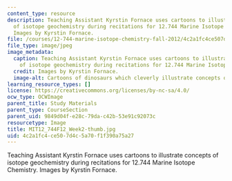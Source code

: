 ```yaml
---
content_type: resource
description: Teaching Assistant Kyrstin Fornace uses cartoons to illustrate concepts
  of isotope geochemistry during recitations for 12.744 Marine Isotope Chemistry.
  Images by Kyrstin Fornace.
file: /courses/12-744-marine-isotope-chemistry-fall-2012/4c2a1fc4ce507d4c5a70f1f390a75a27_MIT12_744F12_Week2-thumb.jpg
file_type: image/jpeg
image_metadata:
  caption: Teaching Assistant Kyrstin Fornace uses cartoons to illustrate concepts
    of isotope geochemistry during recitations for 12.744 Marine Isotope Chemistry.
  credit: Images by Kyrstin Fornace.
  image-alt: Cartoons of dinosaurs which cleverly illustrate concepts of isotope geochemistry.
learning_resource_types: []
license: https://creativecommons.org/licenses/by-nc-sa/4.0/
ocw_type: OCWImage
parent_title: Study Materials
parent_type: CourseSection
parent_uid: 9849d04f-e28c-79da-c42b-53e91c92073c
resourcetype: Image
title: MIT12_744F12_Week2-thumb.jpg
uid: 4c2a1fc4-ce50-7d4c-5a70-f1f390a75a27
---
```

Teaching Assistant Kyrstin Fornace uses cartoons to illustrate concepts of isotope geochemistry during recitations for 12.744 Marine Isotope Chemistry. Images by Kyrstin Fornace.